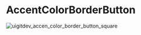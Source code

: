 # AccentColorBorderButton

![uigitdev_accen_color_border_button_square](https://user-images.githubusercontent.com/46577836/65341505-d2edef80-dbd0-11e9-8832-127f8c924554.png)
